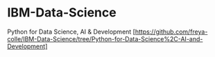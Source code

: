 # IBM-Data-Science
Python for Data Science, AI & Development [https://github.com/freya-colle/IBM-Data-Science/tree/Python-for-Data-Science%2C-AI-and-Development]
